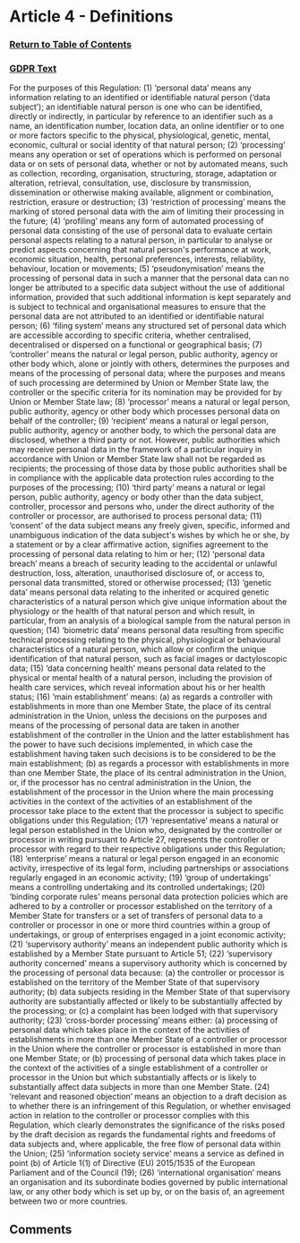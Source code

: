 # Article 4 - Definitions

### [Return to Table of Contents](https://github.com/mitmedialab/Consent-HackDay/blob/master/Legal/GDPR%20Markdown/Table%20of%20Contents.md)

### [GDPR Text](https://eur-lex.europa.eu/legal-content/EN/TXT/HTML/?uri=CELEX:32016R0679&from=EN#d1e1489-1-1)

For the purposes of this Regulation:
(1)
‘personal data’ means any information relating to an identified or identifiable natural person (‘data subject’); an identifiable natural person is one who can be identified, directly or indirectly, in particular by reference to an identifier such as a name, an identification number, location data, an online identifier or to one or more factors specific to the physical, physiological, genetic, mental, economic, cultural or social identity of that natural person;
(2)
‘processing’ means any operation or set of operations which is performed on personal data or on sets of personal data, whether or not by automated means, such as collection, recording, organisation, structuring, storage, adaptation or alteration, retrieval, consultation, use, disclosure by transmission, dissemination or otherwise making available, alignment or combination, restriction, erasure or destruction;
(3)
‘restriction of processing’ means the marking of stored personal data with the aim of limiting their processing in the future;
(4)
‘profiling’ means any form of automated processing of personal data consisting of the use of personal data to evaluate certain personal aspects relating to a natural person, in particular to analyse or predict aspects concerning that natural person's performance at work, economic situation, health, personal preferences, interests, reliability, behaviour, location or movements;
(5)
‘pseudonymisation’ means the processing of personal data in such a manner that the personal data can no longer be attributed to a specific data subject without the use of additional information, provided that such additional information is kept separately and is subject to technical and organisational measures to ensure that the personal data are not attributed to an identified or identifiable natural person;
(6)
‘filing system’ means any structured set of personal data which are accessible according to specific criteria, whether centralised, decentralised or dispersed on a functional or geographical basis;
(7)
‘controller’ means the natural or legal person, public authority, agency or other body which, alone or jointly with others, determines the purposes and means of the processing of personal data; where the purposes and means of such processing are determined by Union or Member State law, the controller or the specific criteria for its nomination may be provided for by Union or Member State law;
(8)
‘processor’ means a natural or legal person, public authority, agency or other body which processes personal data on behalf of the controller;
(9)
‘recipient’ means a natural or legal person, public authority, agency or another body, to which the personal data are disclosed, whether a third party or not. However, public authorities which may receive personal data in the framework of a particular inquiry in accordance with Union or Member State law shall not be regarded as recipients; the processing of those data by those public authorities shall be in compliance with the applicable data protection rules according to the purposes of the processing;
(10)
‘third party’ means a natural or legal person, public authority, agency or body other than the data subject, controller, processor and persons who, under the direct authority of the controller or processor, are authorised to process personal data;
(11)
‘consent’ of the data subject means any freely given, specific, informed and unambiguous indication of the data subject's wishes by which he or she, by a statement or by a clear affirmative action, signifies agreement to the processing of personal data relating to him or her;
(12)
‘personal data breach’ means a breach of security leading to the accidental or unlawful destruction, loss, alteration, unauthorised disclosure of, or access to, personal data transmitted, stored or otherwise processed;
(13)
‘genetic data’ means personal data relating to the inherited or acquired genetic characteristics of a natural person which give unique information about the physiology or the health of that natural person and which result, in particular, from an analysis of a biological sample from the natural person in question;
(14)
‘biometric data’ means personal data resulting from specific technical processing relating to the physical, physiological or behavioural characteristics of a natural person, which allow or confirm the unique identification of that natural person, such as facial images or dactyloscopic data;
(15)
‘data concerning health’ means personal data related to the physical or mental health of a natural person, including the provision of health care services, which reveal information about his or her health status;
(16)
‘main establishment’ means:
(a)
as regards a controller with establishments in more than one Member State, the place of its central administration in the Union, unless the decisions on the purposes and means of the processing of personal data are taken in another establishment of the controller in the Union and the latter establishment has the power to have such decisions implemented, in which case the establishment having taken such decisions is to be considered to be the main establishment;
(b)
as regards a processor with establishments in more than one Member State, the place of its central administration in the Union, or, if the processor has no central administration in the Union, the establishment of the processor in the Union where the main processing activities in the context of the activities of an establishment of the processor take place to the extent that the processor is subject to specific obligations under this Regulation;
(17)
‘representative’ means a natural or legal person established in the Union who, designated by the controller or processor in writing pursuant to Article 27, represents the controller or processor with regard to their respective obligations under this Regulation;
(18)
‘enterprise’ means a natural or legal person engaged in an economic activity, irrespective of its legal form, including partnerships or associations regularly engaged in an economic activity;
(19)
‘group of undertakings’ means a controlling undertaking and its controlled undertakings;
(20)
‘binding corporate rules’ means personal data protection policies which are adhered to by a controller or processor established on the territory of a Member State for transfers or a set of transfers of personal data to a controller or processor in one or more third countries within a group of undertakings, or group of enterprises engaged in a joint economic activity;
(21)
‘supervisory authority’ means an independent public authority which is established by a Member State pursuant to Article 51;
(22)
‘supervisory authority concerned’ means a supervisory authority which is concerned by the processing of personal data because:
(a)
the controller or processor is established on the territory of the Member State of that supervisory authority;
(b)
data subjects residing in the Member State of that supervisory authority are substantially affected or likely to be substantially affected by the processing; or
(c)
a complaint has been lodged with that supervisory authority;
(23)
‘cross-border processing’ means either:
(a)
processing of personal data which takes place in the context of the activities of establishments in more than one Member State of a controller or processor in the Union where the controller or processor is established in more than one Member State; or
(b)
processing of personal data which takes place in the context of the activities of a single establishment of a controller or processor in the Union but which substantially affects or is likely to substantially affect data subjects in more than one Member State.
(24)
‘relevant and reasoned objection’ means an objection to a draft decision as to whether there is an infringement of this Regulation, or whether envisaged action in relation to the controller or processor complies with this Regulation, which clearly demonstrates the significance of the risks posed by the draft decision as regards the fundamental rights and freedoms of data subjects and, where applicable, the free flow of personal data within the Union;
(25)
‘information society service’ means a service as defined in point (b) of Article 1(1) of Directive (EU) 2015/1535 of the European Parliament and of the Council (19);
(26)
‘international organisation’ means an organisation and its subordinate bodies governed by public international law, or any other body which is set up by, or on the basis of, an agreement between two or more countries.

## Comments
